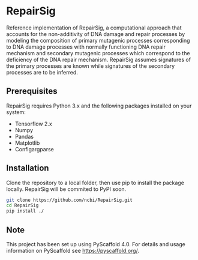 # RepairSig

Reference implementation of RepairSig, a computational approach that accounts for the non-additivity of  DNA damage and repair processes by modeling the composition of primary mutagenic processes corresponding to DNA damage processes with normally functioning DNA repair mechanism and secondary mutagenic processes which correspond to the deficiency of the DNA repair mechanism. RepairSig assumes signatures of the primary processes are known while signatures of the secondary processes are to be inferred.


## Prerequisites
RepairSig requires Python 3.x and the following packages installed on your system:

* Tensorflow 2.x
* Numpy
* Pandas
* Matplotlib
* Configargparse

## Installation
Clone the repository to a local folder, then use pip to install the package locally. RepairSig will be commited to PyPI soon.
```bash
git clone https://github.com/ncbi/RepairSig.git
cd RepairSig
pip install ./
```

## Note

This project has been set up using PyScaffold 4.0. For details and usage
information on PyScaffold see https://pyscaffold.org/.
